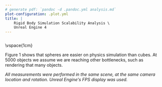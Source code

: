 ```yaml
---
# generate pdf: `pandoc -d .pandoc.yml analysis.md`
plot-configuration: .plot.yml
title: |
    Rigid Body Simulation Scalability Analysis \
    Unreal Engine 4
---
```


```{.matplotlib file=plot.py caption="Amount of objects vs FPS (mode, min, max)"}
```

\vspace{1cm}

Figure 1 shows that spheres are easier on physics simulation than cubes. At 5000 objects we assume we are reaching other bottlenecks, such as rendering that many objects.

_All measurements were performed in the same scene, at the same camera location and rotation. Unreal Engine's FPS display was used._
